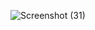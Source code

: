 ![Screenshot (31)](https://github.com/user-attachments/assets/192f7be6-3e17-40cb-8e0b-2632b7b191b5)
